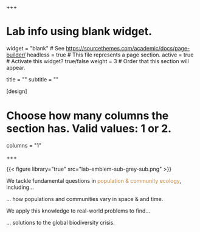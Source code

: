 +++
# Lab info using blank widget.
widget = "blank"  # See https://sourcethemes.com/academic/docs/page-builder/
headless = true  # This file represents a page section.
active = true  # Activate this widget? true/false
weight = 3  # Order that this section will appear.

title = ""
subtitle = ""

[design]
  # Choose how many columns the section has. Valid values: 1 or 2.
  columns = "1"

+++

<div class="container">
  <div class="row">
<div class="col-12 col-lg-4">

{{< figure library="true" src="lab-emblem-sub-grey-sub.png" >}}

</div>


<div class="col-12 col-lg-8">

We tackle fundamental questions in <span style="color:#C28542">population & community ecology</span>, including...

... how populations and communities vary in space & and time. 

We apply this knowledge to real-world problems to find... 

... solutions to the global biodiversity crisis. 

</div>
</div>
</div>


<!-- <span style="color:#285F75"><font size="20"><b>Tonkin </b>Lab</font></span> -->

<!-- <span style="color:#C28542"><font size="12">Population & Community Ecology</font></span> -->


